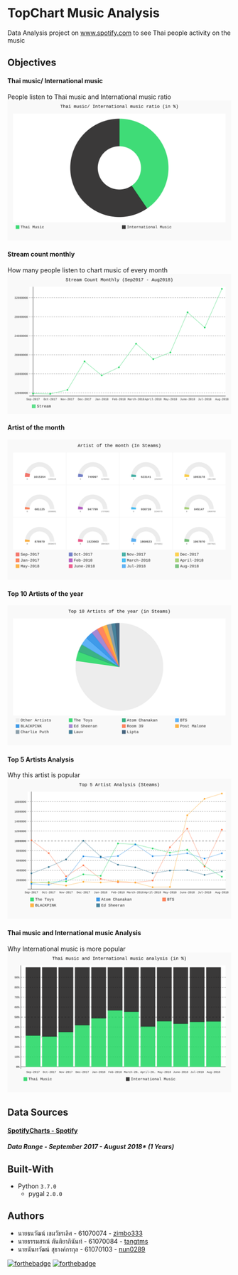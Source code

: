 # TopChart Music Analysis
Data Analysis project on www.spotify.com to see Thai people activity on the music

## Objectives
#### Thai music/ International music
People listen to Thai music and International music ratio
![Alt text](./visualize/graph/graph_1.svg)
#### Stream count monthly
How many people listen to chart music of every month
![Alt text](./visualize/graph/graph_2.svg)
#### Artist of the month
![Alt text](./visualize/graph/graph_3.svg)
#### Top 10 Artists of the year
![Alt text](./visualize/graph/graph_4.svg)
#### Top 5 Artists Analysis
Why this artist is popular
![Alt text](./visualize/graph/graph_5.svg)
#### Thai music and International music Analysis
Why International music is more popular
![Alt text](./visualize/graph/graph_6.svg)

## Data Sources
#### [SpotifyCharts - Spotify](https://spotifycharts.com/regional/th/weekly/latest)
##### Data Range - September 2017 - August 2018* (1 Years)

## Built-With
* Python `3.7.0`
    * pygal `2.0.0`

## Authors
* นายธนวัฒน์ เขมวัชรเลิศ - 61070074 - [zimbo333](https://github.com/zimbo333)
* นายธรรมสรณ์ ตันติยาภินันท์ - 61070084 - [tangtms](https://github.com/tangtms)
* นายนันทวัฒน์ สุธางค์กรกุล - 61070103 - [nun0289](https://github.com/nun0289)

[![forthebadge](https://forthebadge.com/images/badges/made-with-python.svg)](https://forthebadge.com)
[![forthebadge](https://forthebadge.com/images/badges/built-with-love.svg)](https://forthebadge.com)